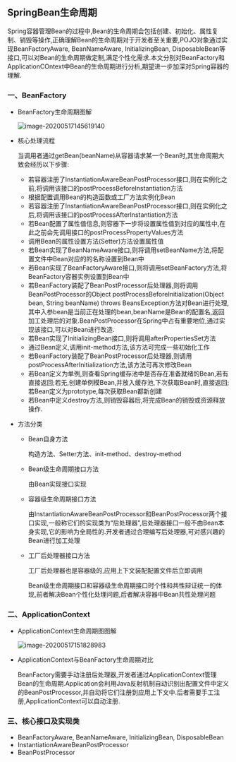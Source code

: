 ## SpringBean生命周期

 Spring容器管理Bean的过程中,Bean的生命周期会包括创建、初始化、属性复制、销毁等操作,正确理解Bean的生命周期对于开发者至关重要,POJO对象通过实现BeanFactoryAware, BeanNameAware, InitializingBean, DisposableBean等接口,可以对Bean的生命周期做定制,满足个性化需求.本文分别对BeanFactory和ApplicationCOntext中Bean的生命周期进行分析,期望进一步加深对Spring容器的理解.

### 一、BeanFactory

- BeanFactory生命周期图解

  ![image-20200517145619140](https://tva1.sinaimg.cn/large/007S8ZIlly1gevgdix71pj314b0u0e82.jpg)

- 核心处理流程

   当调用者通过getBean(beanName)从容器请求某一个Bean时,其生命周期大致会经历以下步骤:

  - 若容器注册了InstantiationAwareBeanPostProcessor接口,则在实例化之前,将调用该接口的postProcessBeforeInstantiation方法
  - 根据配置调用Bean的构造函数或工厂方法实例化Bean
  - 若容器注册了InstantiationAwareBeanPostProcessor接口,则在实例化之后,将调用该接口的postProcessAfterInstantiation方法
  - 若Bean配置了属性值信息,则容器下一步将设置属性值到对应的属性中,在此之前会先调用接口的postProcessPropertyValues方法
  - 调用Bean的属性设置方法(Setter)方法设置属性值
  - 若Bean实现了BeanNameAware接口,则将调用setBeanName方法,将配置文件中Bean对应的的名称设置到Bean中
  - 若Bean实现了BeanFactoryAware接口,则将调用setBeanFactory方法,将BeanFactory容器实例设置到Bean中
  - 若BeanFactory装配了BeanPostProcessor后处理器,则将调用BeanPostProcessor的Object postProcessBeforeInitialization(Object bean, String beanName) throws BeansException方法对Bean进行处理,其中入参bean是当前正在处理的bean,beanName是Bean的配置名,返回加工处理后的对象.BeanPostProcessor在Spring中占有重要地位,通过实现该接口,可以对Bean进行改造.
  - 若Bean实现了InitializingBean接口,则将调用afterPropertiesSet方法
  - 通过Bean定义,调用init-method方法,该方法可完成一些初始化工作
  - 若BeanFactory装配了BeanPostProcessor后处理器,则调用postProcessAfterInitialization方法,该方法可再次修改Bean
  - 若Bean定义为单例,则查看Spring缓存池中是否存在准备就绪的Bean,若有直接返回;若无,创建单例模Bean,并放入缓存池,下次获取Bean时,直接返回;若Bean定义为prototype,每次获取Bean都新创建
  - 若Bean中定义destroy方法,则销毁容器后,将完成Bean的销毁或资源释放操作.

- 方法分类

  - Bean自身方法

    构造方法、Setter方法、init-method、destroy-method

  - Bean级生命周期接口方法

    由Bean实现接口实现

  - 容器级生命周期接口方法

    由InstantiationAwareBeanPostProcessor和BeanPostProcessor两个接口实现,一般称它们的实现类为“后处理器”,后处理器接口一般不由Bean本身实现,它的影响为全局性的.开发者通过合理编写后处理器,可对感兴趣的Bean进行加工处理

  - 工厂后处理器接口方法

    工厂后处理器也是容器级的,应用上下文装配配置文件后立即调用

    Bean级生命周期接口和容器级生命周期接口时个性和共性辩证统一的体现,前者解决Bean个性化处理问题,后者解决容器中Bean共性处理问题

### 二、ApplicationContext

- ApplicationContext生命周期图图解

  ![image-20200517151828983](https://tva1.sinaimg.cn/large/007S8ZIlly1gevh0ltqqfj311u0u04qr.jpg)

- ApplicationContext与BeanFactory生命周期对比

  BeanFactory需要手动注册后处理器,开发者通过ApplicationContext管理Bean的生命周期.Application会利用Java反射机制自动识别出配置文件中定义的BeanPostProcessor,并自动将它们注册到应用上下文中.后者需要手工注册,ApplicationContext可以自动注册.

### 三、核心接口及实现类

- BeanFactoryAware, BeanNameAware, InitializingBean, DisposableBean
- InstantiationAwareBeanPostProcessor
- BeanPostProcessor